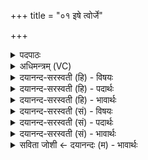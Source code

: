 +++
title = "०१ इषे त्वोर्जे"

+++
<details><summary>पदपाठः</summary>

इ॒षे। त्वा॒। ऊ॒र्ज्जे। त्वा॒। वा॒यवः॑। स्थ॒। दे॒वः। वः॒। स॒वि॒ता। प्र। अ॒र्प॒य॒तु॒। श्रे॑ष्ठतमा॒येति॒ श्रे॑ष्ठऽतमाय। कर्म्म॑णे। आ। प्या॒य॒ध्व॒म्। अ॒घ्न्याः॒। इन्द्रा॑य। भा॒गं। प्र॒जाव॑ती॒रिति॑। प्र॒जाऽव॑तीः। अ॒न॒मी॒वाः। अ॒य॒क्ष्माः। मा। वः॒। स्ते॒नः। ई॒श॒त॒। मा अ॒घश॑ꣳसः॒ इत्य॒घऽश॑ꣳसः। ध्रुवाः। अस्मिन्। गोप॑ता॒विति॒ गोऽप॑तौ। स्या॒त॒। ब॒ह्वीः। यज॑मानस्य। प॒शून्। पा॒हि॒। १।
</details>

<details><summary>अधिमन्त्रम् (VC)</summary>

- सविता देवता
- परमेष्ठी प्रजापतिर्ऋषिः
- स्वराड्बृहती, ब्राह्मी उष्णिक्,
- ऋषभः
</details>

<details><summary>दयानन्द-सरस्वती (हि) - विषयः</summary>

इसके प्रथम अध्याय के प्रथम मन्त्र में उत्तम-उत्तम कामों की सिद्धि के लिये मनुष्यों को ईश्वर की प्रार्थना करनी अवश्य चाहिये, इस बात का प्रकाश किया है ॥
</details>

<details><summary>दयानन्द-सरस्वती (हि) - पदार्थः</summary>

पदार्थान्वयभाषाः -  हे मनुष्य लोगो ! जो (सविता) सब जगत् की उत्पत्ति करनेवाला सम्पूर्ण ऐश्वर्ययुक्त (देवः) सब सुखों के देने और सब विद्या के प्रसिद्ध करनेवाला परमात्मा है, सो (वः) तुम हम और अपने मित्रों के जो (वायवः) सब क्रियाओं के सिद्ध करानेहारे स्पर्श गुणवाले प्राण अन्तःकरण और इन्द्रियाँ (स्थ) हैं, उनको (श्रेष्ठतमाय) अत्युत्तम (कर्मणे) करने योग्य सर्वोपकारक यज्ञादि कर्मों के लिये (प्रार्पयतु) अच्छी प्रकार संयुक्त करे। हम लोग (इषे) अन्न आदि उत्तम-उत्तम पदार्थों और विज्ञान की इच्छा और (ऊर्जे) पराक्रम अर्थात् उत्तम रस की प्राप्ति के लिये (भागम्) सेवा करने योग्य धन और ज्ञान के भरे हुए (त्वा) उक्त गुणवाले और (त्वा) श्रेष्ठ पराक्रमादि गुणों के देने हारे आपका सब प्रकार से आश्रय करते हैं। हे मित्र लोगो ! तुम भी ऐसे होकर (आप्यायध्वम्) उन्नति को प्राप्त हो तथा हम भी हों। हे भगवन् जगदीश्वर ! हम लोगों के (इन्द्राय) परम ऐश्वर्य्य की प्राप्ति के लिये (प्रजावतीः) जिनके बहुत सन्तान हैं तथा जो (अनमीवाः) व्याधि और (अयक्ष्माः) जिनमें राजयक्ष्मा आदि रोग नहीं हैं, वे (अघ्न्याः) जो-जो गौ आदि पशु वा उन्नति करने योग्य हैं, जो कभी हिंसा करने योग्य नहीं, जो इन्द्रियाँ वा पृथिवी आदि लोक हैं, उन को सदैव (प्रार्पयतु) नियत कीजिये। हे जगदीश्वर ! आपकी कृपा से हम लोगों में से दुःख देने के लिये कोई (अघशंसः) पापी वा (स्तेनः) चोर डाकू (मा ईशत) मत उत्पन्न हो तथा आप इस (यजमानस्य) परमेश्वर और सर्वोपकार धर्म के सेवन करनेवाले मनुष्य के (पशून्) गौ, घोड़े और हाथी आदि तथा लक्ष्मी और प्रजा की (पाहि) निरन्तर रक्षा कीजिये, जिससे इन पदार्थों के हरने को पूर्वोक्त कोई दुष्ट मनुष्य समर्थ (मा) न हो, (अस्मिन्) इस धार्मिक (गोपतौ) पृथिवी आदि पदार्थों की रक्षा चाहनेवाले सज्जन मनुष्य के समीप (बह्वीः) बहुत से उक्त पदार्थ (ध्रुवाः) निश्चल सुख के हेतु (स्यात) हों। इस मन्त्र की व्याख्या शतपथ-ब्राह्मण में की है, उसका ठिकाना पूर्व संस्कृत-भाष्य में लिख दिया और आगे भी ऐसा ही ठिकाना लिखा जायगा, जिसको देखना हो, वह उस ठिकाने से देख लेवे ॥१॥
</details>

<details><summary>दयानन्द-सरस्वती (हि) - भावार्थः</summary>

भावार्थभाषाः -  विद्वान् मनुष्यों को सदैव परमेश्वर और धर्मयुक्त पुरुषार्थ के आश्रय से ऋग्वेद को पढ़ के गुण और गुणी को ठीक-ठीक जानकर सब पदार्थों के सम्प्रयोग से पुरुषार्थ की सिद्धि के लिये अत्युत्तम क्रियाओं से युक्त होना चाहिये कि जिससे परमेश्वर की कृपापूर्वक सब मनुष्यों को सुख और ऐश्वर्य की वृद्धि हो। सब लोगों को चाहिये कि अच्छे-अच्छे कामों से प्रजा की रक्षा तथा उत्तम-उत्तम गुणों से पुत्रादि की शिक्षा सदैव करें कि जिससे प्रबल रोग, विघ्न और चोरों का अभाव होकर प्रजा और पुत्रादि सब सुखों को प्राप्त हों, यही श्रेष्ठ काम सब सुखों की खान है। हे मनुष्य लोगो ! आओ अपने मिलके जिसने इस संसार में आश्चर्यरूप पदार्थ रचे हैं, उस जगदीश्वर के लिये सदैव धन्यवाद देवें। वही परम दयालु ईश्वर अपनी कृपा से उक्त कामों को करते हुए मनुष्यों की सदैव रक्षा करता है ॥१॥
</details>

<details><summary>दयानन्द-सरस्वती (सं) - विषयः</summary>

अथोत्तमकर्मसिध्यर्थमीश्वरः प्रार्थनीय इत्युपदिश्यते ॥
</details>

<details><summary>दयानन्द-सरस्वती (सं) - पदार्थः</summary>

पदार्थान्वयभाषाः -  हे मनुष्या अयं सविता देवो भगवान् वायवस्थ यान्यस्माकं वो युष्माकं च प्राणान्तःकरणेन्द्रियाणि सन्ति तानि श्रेष्ठतमाय कर्मणे प्रार्पयतु। वयमिषेऽन्नायोत्तमेच्छायै सवितारं देवं त्वा त्वां तथोर्ज्जे पराक्रमोत्तमरसप्राप्तये भागं भजनीयं त्वा त्वां सततमाश्रयामः; एवं भूत्वा यूयमाप्यायध्वं वयं चाप्यायामहे। हे परमेश्वर ! भवान् कृपयाऽस्माकमिन्द्राय परमैश्वर्य्यप्राप्तये श्रेष्ठतमाय कर्मणे चेमाः प्रजावतीरनमीवा अयक्ष्मा गाः सदैव प्रार्पयतु। हे परमात्मन् ! भवत्कृपयास्माकं मध्ये कश्चिदघशंसः पापी स्तेनश्चोरश्च मेशत कदाचिन्मोत्पद्यताम्। तथा त्वमस्य यजमानस्य जीवस्य पशून् पाहि सततं रक्ष। यतो वः ता गा इमान् पशूंश्चाघशंसः स्तेनो मेशत। हर्तुं समर्थो न भवेद् यतोऽस्मिन् गोपतौ पृथिव्यादिरक्षणमिच्छुकस्य धार्मिकमनुष्यस्य समीपे बह्वीर्बह्व्यो गावो ध्रुवाः स्यात भवेयुः ॥१॥
</details>

<details><summary>दयानन्द-सरस्वती (सं) - भावार्थः</summary>

भावार्थभाषाः -  मनुष्यैः सदैव धर्म्यं पुरुषार्थमाश्रित्यर्ग्वेदाध्ययनेन गुणगुणिनौ ज्ञात्वा सर्वपदार्थानां संप्रयोगेण पुरुषार्थसिद्धये श्रेष्ठतमाभिः क्रियाभिः संयुक्तैर्भवितव्यम्। यत ईश्वरानुग्रहेण सर्वेषां सुखैश्वर्य्यस्य वृद्धिः स्यात्। तथा सम्यक् क्रियया प्रजाया रक्षणशिक्षणे सदैव कर्त्तव्ये। यतो नैव कश्चिद् रोगाख्यो विघ्नश्चोरश्च प्रबलः कदाचिद् भवेत् प्रजाश्च सर्वाणि सुखानि प्राप्नुयुः। येनेयं विचित्रा सृष्टी रचिता तस्मै जगदीश्वराय सदैव धन्यवादा वाच्याः। एवं कुर्वतो भवतः परमदयालुरीश्वरः कृपया सदैव रक्षयिष्यतीति मन्तव्यम् ॥१॥
</details>

<details><summary>सविता जोशी ← दयानन्दः (म) - भावार्थः</summary>

भावार्थभाषाः -  विद्वान माणसांनी परमेश्वराच्या आश्रयाने धर्मयुक्त पुरुषार्थ करावा व ऋग्वेदाचा अभ्यास करून गुण व गुणवान यांना योग्यप्रकारे जाणावे. सर्व पदार्थांचा चांगल्याप्रकारे उपयोग करून अत्युत्तम कार्य करावे. जेणेकरून परमेश्वराच्या कृपेने सर्व माणसांचे ऐश्वर्य वाढावे व त्यांना सुख प्राप्त व्हावे. सर्व माणसांनी चांगले कार्य करावे व प्रजेचे रक्षण करावे. भयंकर रोग, संकटे, चोर, डाकू इत्यादी दुष्ट गोष्टी नष्ट व्हाव्यात आणि संतानांना उत्तम गुणांनी शिक्षित करावे. अर्थात् प्रजा, पुत्र इत्यादी सुखी व्हावेत. अशा प्रकारचे श्रेष्ठ कर्म ही सुखाची खाण आहे. हे माणसांनो! ज्या परमेश्वराने या सृष्टीत आश्चर्यकारक पदार्थ निर्माण केलेले आहेत, त्याबद्दल आपण सर्वांनी कृतज्ञ राहिले पाहिजे. वरील चांगले कार्य करताना अत्यंत दयाळू परमेश्वर माणसांचे सदैव रक्षण करतो.
</details>